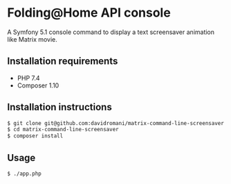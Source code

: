 Folding@Home API console
========================

A Symfony 5.1 console command to display a text screensaver animation like Matrix movie.

## Installation requirements

* PHP 7.4
* Composer 1.10

## Installation instructions

```bash
$ git clone git@github.com:davidromani/matrix-command-line-screensaver.git
$ cd matrix-command-line-screensaver
$ composer install
```

## Usage

```bash
$ ./app.php
```
